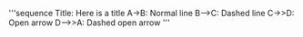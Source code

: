 '''sequence Title: Here is a title A->B: Normal line B-->C: Dashed line C->>D: Open arrow D-->>A: Dashed open arrow '''

